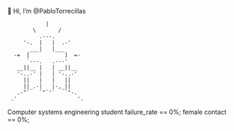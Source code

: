 👋 Hi, I’m @PabIoTorrecillas

                |
            \       /
              .---.
         '-.  |   |  .-'
           ___|   |___
      -=  [           ]  =-
          `---.   .---'
       __||__ |   | __||__
       '-..-' |   | '-..-'
         ||   |   |   ||
         ||_.-|   |-,_||
       .-"`   `"`'`   `"-.
     .'                   '.



 Computer systems engineering student 
failure_rate == 0%; 
female contact == 0%; 
